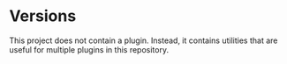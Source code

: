 # Versions

This project does not contain a plugin. Instead, it contains utilities that are useful for multiple plugins in this repository.
